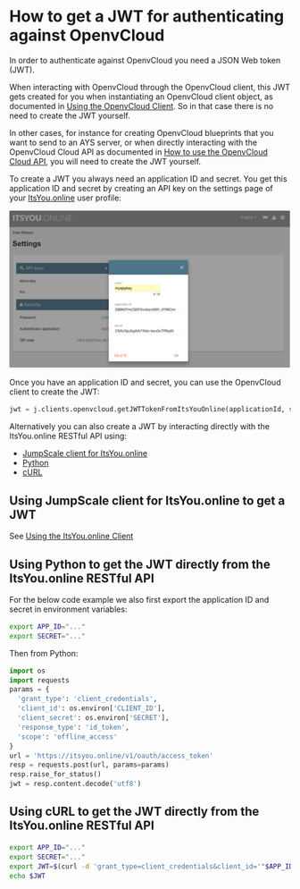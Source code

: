 # How to get a JWT for authenticating against OpenvCloud

In order to authenticate against OpenvCloud you need a JSON Web token (JWT).

When interacting with OpenvCloud through the OpenvCloud client, this JWT gets created for you when instantiating an OpenvCloud client object, as documented in [Using the OpenvCloud Client](OVC_client.md). So in that case there is no need to create the JWT yourself.

In other cases, for instance for creating OpenvCloud blueprints that you want to send to an AYS server, or when directly interacting with the OpenvCloud Cloud API as documented in [How to use the OpenvCloud Cloud API](OVC_API.md), you will need to create the JWT yourself.

To create a JWT you always need an application ID and secret. You get this application ID and secret by creating an API key on the settings page of your [ItsYou.online](https://itsyou.online) user profile:

![](images/iyo_jwt.png)

Once you have an application ID and secret, you can use the OpenvCloud client to create the JWT:

```python
jwt = j.clients.openvcloud.getJWTTokenFromItsYouOnline(applicationId, secret, validity=3600)
```

Alternatively you can also create a JWT by interacting directly with the ItsYou.online RESTful API using:

- [JumpScale client for ItsYou.online](#jumpscale)
- [Python](#python)
- [cURL](#curl)

<a id="jumpscale"></a>
## Using JumpScale client for ItsYou.online to get a JWT

See [Using the ItsYou.online Client](IYO_client.md)

<a id="python"></a>
## Using Python to get the JWT directly from the ItsYou.online RESTful API

For the below code example we also first export the application ID and secret in environment variables:
```bash
export APP_ID="..."
export SECRET="..."
``` 

Then from Python:
```python
import os
import requests
params = {
  'grant_type': 'client_credentials',
  'client_id': os.environ['CLIENT_ID'],
  'client_secret': os.environ['SECRET'],
  'response_type': 'id_token',
  'scope': 'offline_access'
}
url = 'https://itsyou.online/v1/oauth/access_token'
resp = requests.post(url, params=params)
resp.raise_for_status()
jwt = resp.content.decode('utf8')
```

<a id="curl"></a>
## Using cURL to get the JWT directly from the ItsYou.online RESTful API

```bash
export APP_ID="..."
export SECRET="..."
export JWT=$(curl -d 'grant_type=client_credentials&client_id='"$APP_ID"'&client_secret='"$SECRET"'&response_type=id_token' https://itsyou.online/v1/oauth/access_token)
echo $JWT
```